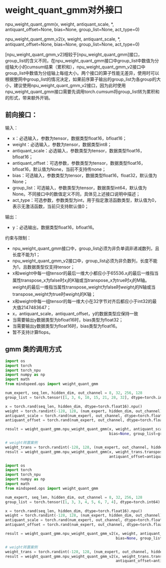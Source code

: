 # weight_quant_gmm对外接口

npu_weight_quant_gmm(x, weight, antiquant_scale, *, antiquant_offset=None, bias=None, group_list=None, act_type=0)

npu_weight_quant_gmm_v2(x, weight, antiquant_scale, *, antiquant_offset=None, bias=None, group_list=None, act_type=0)

[npu_weight_quant_gmm_v2]相较于[npu_weight_quant_gmm]接口，group_list的含义不同，在npu_weight_quant_gmm接口中group_list中数值为分组轴大小的cumsum结果（累积和），npu_weight_quant_gmm_v2接口中group_list中数值为分组轴上每组大小。两个接口的算子性能无差异，使用时可以根据整网中group_list的情况决定，如果前序算子输出的group_list为各group的大小，建议使用npu_weight_quant_gmm_v2接口，因为此时使用npu_weight_quant_gmm接口需要先调用torch.cumsum将group_list转为累积和的形式，带来额外开销。

## 前向接口：

输入：

- x：必选输入，参数为tensor，数据类型float16，bfloat16；
- weight：必选输入，参数为tensor，数据类型int8；
- antiquant_scale：必选输入，参数类型为tensor，数据类型float16，bfloat16；
- antiquant_offset：可选参数，参数类型为tensor，数据类型float16，bfloat16，默认值为None，当前不支持传none；
- bias：可选输入，参数类型为tensor，数据类型float16，float32，默认值为None；
- group_list：可选输入，参数类型为tensor，数据类型int64，默认值为None。不同接口中的数值定义不同，具体见上述接口说明中描述；
- act_type：可选参数，参数类型为int，用于指定激活函数类型，默认值为0，表示无激活函数，当前只支持默认值0；

输出：

- y：必选输出，数据类型float16，bfloat16。

约束与限制：

- npu_weight_quant_gmm接口中，group_list必须为非负单调非递减数列，且长度不能为1；
- npu_weight_quant_gmm_v2接口中，group_list必须为非负数列，长度不能为1，且数据类型仅支持tensor；
- x和weight中每一组tensor的最后一维大小都应小于65536.$x_i$的最后一维指当属性transpose_x为false时$x_i$的K轴或当transpose_x为true时$x_i$的M轴。$weight_i$的最后一维指当属性transpose_weight为false时$weight_i$的N轴或当transpose_weight为true时$weight_i$的K轴；
- x和weight中每一组tensor的每一维大小在32字节对齐后都应小于int32的最大值2147483647；
- x，antiquant_scale，antiquant_offset，y的数据类型应保持一致
- 当需要输出y数据类型为bfloat16时，bias类型为float32；
- 当需要输出y数据类型为float16时，bias类型为float16。
- 暂不支持计算flops。

## gmm 类的调用方式

```python
import os
import torch
import torch_npu
import numpy as np
import math
from mindspeed.ops import weight_quant_gmm

num_expert, seq_len, hidden_dim, out_channel = 8, 32, 256, 128
group_list = torch.tensor([1, 3, 6, 10, 15, 21, 28, 32], dtype=torch.int64).npu()

x = torch.rand(seq_len, hidden_dim, dtype=torch.float16).npu()
weight = torch.randint(-128, 128, (num_expert, hidden_dim, out_channel), dtype=torch.int8).npu()
antiquant_scale = torch.rand(num_expert, out_channel, dtype=torch.float16).npu()
antiquant_offset = torch.rand(num_expert, out_channel, dtype=torch.float16).npu()

result = weight_quant_gmm.npu_weight_quant_gmm(x, weight, antiquant_scale, antiquant_offset=antiquant_offset,
                                               bias=None, group_list=group_list)

# weight转置案例
weight_trans = torch.randint(-128, 128, (num_expert, out_channel, hidden_dim), dtype=torch.int8).npu()
result = weight_quant_gmm.npu_weight_quant_gmm(x, weight_trans.transpose(-1,-2), antiquant_scale, 
                                               antiquant_offset=antiquant_offset, bias=None, group_list=group_list)
```

```python
import os
import torch
import torch_npu
import numpy as np
import math
from mindspeed.ops import weight_quant_gmm

num_expert, seq_len, hidden_dim, out_channel = 8, 32, 256, 128
group_list = torch.tensor([1, 3, 3, 4, 5, 6, 7, 4], dtype=torch.int64).npu()

x = torch.rand(seq_len, hidden_dim, dtype=torch.float16).npu()
weight = torch.randint(-128, 128, (num_expert, hidden_dim, out_channel), dtype=torch.int8).npu()
antiquant_scale = torch.rand(num_expert, out_channel, dtype=torch.float16).npu()
antiquant_offset = torch.rand(num_expert, out_channel, dtype=torch.float16).npu()

result = weight_quant_gmm.npu_weight_quant_gmm_v2(x, weight, antiquant_scale, antiquant_offset=antiquant_offset, 
                                                  bias=None, group_list=group_list)

# weight转置案例
weight_trans = torch.randint(-128, 128, (num_expert, out_channel, hidden_dim), dtype=torch.int8).npu()
result = weight_quant_gmm.npu_weight_quant_gmm_v2(x, weight_trans.transpose(-1,-2), antiquant_scale, 
                                                  antiquant_offset=antiquant_offset, bias=None, group_list=group_list)
```
